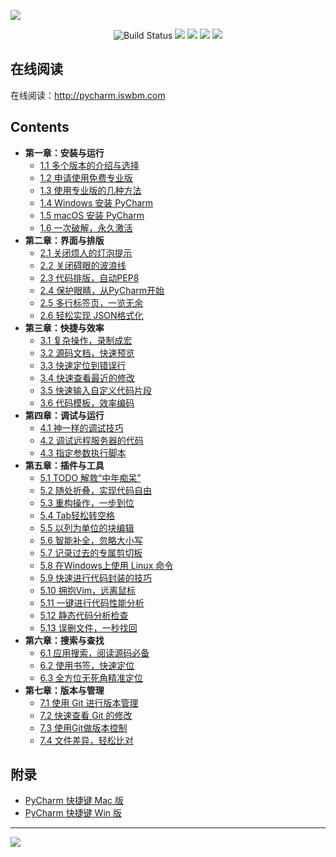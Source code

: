 ![](http://image.iswbm.com/20200814203238.png)

<p align="center">
    <img src='https://img.shields.io/badge/language-Python-blue.svg' alt="Build Status">
    <img src='https://img.shields.io/badge/framwork-Sphinx-green.svg'>
  	<a href='https://www.zhihu.com/people/wongbingming'><img src='https://img.shields.io/badge/dynamic/json?color=0084ff&logo=zhihu&label=%E7%8E%8B%E7%82%B3%E6%98%8E&query=%24.data.totalSubs&url=https%3A%2F%2Fapi.spencerwoo.com%2Fsubstats%2F%3Fsource%3Dzhihu%26queryKey%3Dwongbingming'></a>
    <a href='https://juejin.im/user/5b08d982f265da0db3502c55'><img src='https://img.shields.io/badge/掘金-2481-blue'></a>
    <a href='http://image.iswbm.com/20200607114246.png'><img src='http://img.shields.io/badge/%E5%85%AC%E4%BC%97%E5%8F%B7-30k+-brightgreen'></a>
</p>



## 在线阅读

在线阅读：http://pycharm.iswbm.com

## Contents

- **第一章：安装与运行**
   * [1.1 多个版本的介绍与选择](./source/c01/c01_01.md)
   * [1.2 申请使用免费专业版](./source/c01/c01_02.md)
   * [1.3 使用专业版的几种方法](./source/c01/c01_03.md)
   * [1.4 Windows 安装 PyCharm](./source/c01/c01_04.md)
   * [1.5 macOS 安装 PyCharm](./source/c01/c01_05.md)
   * [1.6  一次破解，永久激活](./source/c01/c01_06.md)
- **第二章：界面与排版**
   * [2.1 关闭烦人的灯泡提示](./source/c02/c02_01.md)
   * [2.2 关闭碍眼的波浪线](./source/c02/c02_02.md)
   * [2.3 代码排版，自动PEP8](./source/c02/c02_03.md)
   * [2.4  保护眼睛，从PyCharm开始](./source/c02/c02_04.md)
   * [2.5  多行标签页，一览无余](./source/c02/c02_05.md)
   * [2.6 轻松实现 JSON格式化](./source/c02/c02_06.md)
- **第三章：快捷与效率**
   * [3.1 复杂操作，录制成宏](./source/c03/c03_01.md)
   * [3.2  源码文档，快速预览](./source/c03/c03_02.md)
   * [3.3  快速定位到错误行](./source/c03/c03_03.md)
   * [3.4  快速查看最近的修改](./source/c03/c03_04.md)
   * [3.5  快速输入自定义代码片段](./source/c03/c03_05.md)
   * [3.6 代码模板，效率编码](./source/c03/c03_06.md)
- **第四章：调试与运行**
   * [4.1 神一样的调试技巧](./source/c04/c04_01.md)
   * [4.2 调试远程服务器的代码](./source/c04/c04_02.md)
   * [4.3  指定参数执行脚本](./source/c04/c04_03.md)
- **第五章：插件与工具**
   * [5.1 TODO 解救“中年痴呆”](./source/c05/c05_01.md)
   * [5.2 随处折叠，实现代码自由](./source/c05/c05_02.md)
   * [5.3 重构操作，一步到位](./source/c05/c05_03.md)
   * [5.4  Tab轻松转空格](./source/c05/c05_04.md)
   * [5.5 以列为单位的块编辑](./source/c05/c05_05.md)
   * [5.6 智能补全，忽略大小写](./source/c05/c05_06.md)
   * [5.7 记录过去的专属剪切板](./source/c05/c05_07.md)
   * [5.8 在Windows上使用 Linux 命令](./source/c05/c05_08.md)
   * [5.9 快速进行代码封装的技巧](./source/c05/c05_09.md)
   * [5.10 拥抱Vim，远离鼠标](./source/c05/c05_10.md)
   * [5.11 一键进行代码性能分析](./source/c05/c05_11.md)
   * [5.12 静态代码分析检查](./source/c05/c05_12.md)
   * [5.13 误删文件，一秒找回](./source/c05/c05_13.md)
- **第六章：搜索与查找**
   * [6.1 应用搜索，阅读源码必备](./source/c06/c06_01.md)
   * [6.2 使用书签，快速定位](./source/c06/c06_02.md)
   * [6.3 全方位无死角精准定位](./source/c06/c06_03.md)
- **第七章：版本与管理**
   * [7.1 使用 Git 进行版本管理](./source/c07/c07_01.md)
   * [7.2 快速查看 Git 的修改](./source/c07/c07_02.md)
   * [7.3 使用Git做版本控制](./source/c07/c07_03.md)
   * [7.4 文件差异，轻松比对](./source/c07/c07_04.md)


## 附录

- [PyCharm 快捷键 Mac 版 ](https://resources.jetbrains.com/storage/products/pycharm/docs/PyCharm_ReferenceCard_mac.pdf)
- [PyCharm 快捷键 Win 版](https://resources.jetbrains.com/storage/products/pycharm/docs/PyCharm_ReferenceCard.pdf)

---

![](http://image.iswbm.com/20200607174235.png)